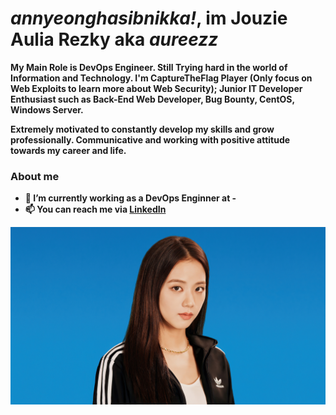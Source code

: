 # <i><b>annyeonghasibnikka!<b></i>, im Jouzie Aulia Rezky aka <i>aureezz</i>

My Main Role is DevOps Engineer. Still Trying hard in the world of Information and Technology. I'm CaptureTheFlag Player (Only focus on Web Exploits to learn more about Web Security); Junior IT Developer Enthusiast such as Back-End Web Developer, Bug Bounty, CentOS, Windows Server.

Extremely motivated to constantly develop my skills and grow professionally. Communicative and working with positive attitude towards my career and life.

### About me
- 💼 I’m currently working as a DevOps Enginner at -
- 📫 You can reach me via [LinkedIn](https://www.linkedin.com/in/aureezz/)

![alt text](https://github.com/aureezzhenx/aureezzhenx/blob/main/jisoo-blackpink-adidas-photoshoot-uhdpaper.com-4K-6.1731.jpg)

<!--
**aureezzhenx/aureezzhenx** is a ✨ _special_ ✨ repository because its `README.md` (this file) appears on your GitHub profile.

Here are some ideas to get you started:

- 🔭 I’m currently working on ...
- 🌱 I’m currently learning ...
- 👯 I’m looking to collaborate on ...
- 🤔 I’m looking for help with ...
- 💬 Ask me about ...
- 📫 How to reach me: ...
- 😄 Pronouns: ...
- ⚡ Fun fact: ...
-->
